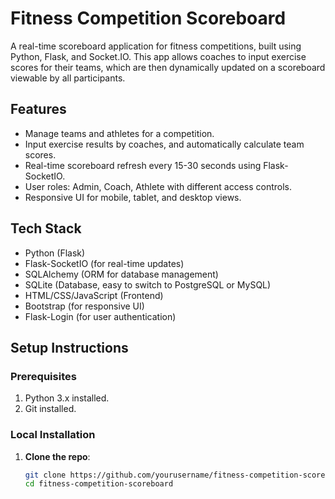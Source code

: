 # Fitness Competition Scoreboard

A real-time scoreboard application for fitness competitions, built using Python, Flask, and Socket.IO. This app allows coaches to input exercise scores for their teams, which are then dynamically updated on a scoreboard viewable by all participants.

## Features

- Manage teams and athletes for a competition.
- Input exercise results by coaches, and automatically calculate team scores.
- Real-time scoreboard refresh every 15-30 seconds using Flask-SocketIO.
- User roles: Admin, Coach, Athlete with different access controls.
- Responsive UI for mobile, tablet, and desktop views.

## Tech Stack

- Python (Flask)
- Flask-SocketIO (for real-time updates)
- SQLAlchemy (ORM for database management)
- SQLite (Database, easy to switch to PostgreSQL or MySQL)
- HTML/CSS/JavaScript (Frontend)
- Bootstrap (for responsive UI)
- Flask-Login (for user authentication)
  
## Setup Instructions

### Prerequisites
1. Python 3.x installed.
2. Git installed.

### Local Installation

1. **Clone the repo**:
   ```bash
   git clone https://github.com/yourusername/fitness-competition-scoreboard.git
   cd fitness-competition-scoreboard

